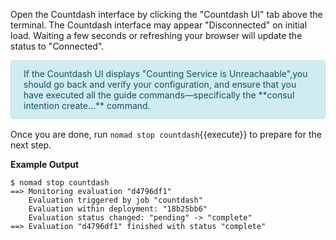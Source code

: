 <style type="text/css">
  .lang-screenshot { -webkit-touch-callout: none; -webkit-user-select: none; -khtml-user-select: none; -moz-user-select: none; -ms-user-select: none; user-select: none; }
  .alert { position: relative; padding: .75rem 1.25rem; margin-bottom: 1rem; border: 1px solid transparent; border-radius: .25rem; }
  .alert-info    { color: #0c5460; background-color: #d1ecf1; border-color: #bee5eb; }
</style>
Open the Countdash interface by clicking the "Countdash UI" tab above the
terminal. The Countdash interface may appear "Disconnected" on initial load.
Waiting a few seconds or refreshing your browser will update the status to
"Connected".

<div class="alert-info alert">
If the Countdash UI displays "Counting Service is Unreachaable",you should
go back and verify your configuration, and ensure that you have executed all
the guide commands—specifically the **consul intention create...** command.
</div>

Once you are done, run `nomad stop countdash`{{execute}} to prepare for the next
step.

**Example Output**

```screenshot
$ nomad stop countdash
==> Monitoring evaluation "d4796df1"
    Evaluation triggered by job "countdash"
    Evaluation within deployment: "18b25bb6"
    Evaluation status changed: "pending" -> "complete"
==> Evaluation "d4796df1" finished with status "complete"
```

